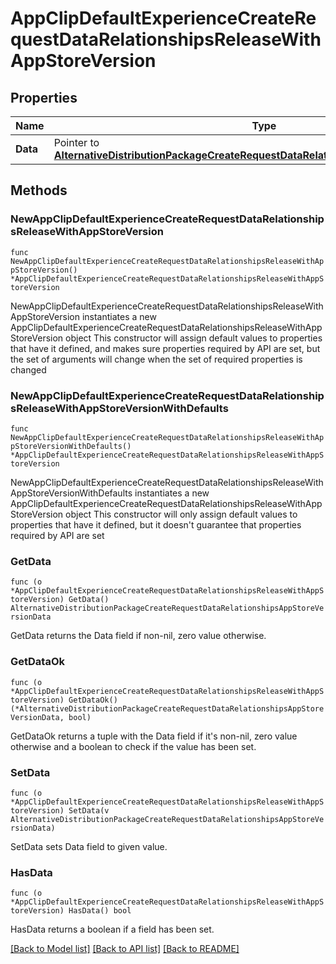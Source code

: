 # AppClipDefaultExperienceCreateRequestDataRelationshipsReleaseWithAppStoreVersion

## Properties

Name | Type | Description | Notes
------------ | ------------- | ------------- | -------------
**Data** | Pointer to [**AlternativeDistributionPackageCreateRequestDataRelationshipsAppStoreVersionData**](AlternativeDistributionPackageCreateRequestDataRelationshipsAppStoreVersionData.md) |  | [optional] 

## Methods

### NewAppClipDefaultExperienceCreateRequestDataRelationshipsReleaseWithAppStoreVersion

`func NewAppClipDefaultExperienceCreateRequestDataRelationshipsReleaseWithAppStoreVersion() *AppClipDefaultExperienceCreateRequestDataRelationshipsReleaseWithAppStoreVersion`

NewAppClipDefaultExperienceCreateRequestDataRelationshipsReleaseWithAppStoreVersion instantiates a new AppClipDefaultExperienceCreateRequestDataRelationshipsReleaseWithAppStoreVersion object
This constructor will assign default values to properties that have it defined,
and makes sure properties required by API are set, but the set of arguments
will change when the set of required properties is changed

### NewAppClipDefaultExperienceCreateRequestDataRelationshipsReleaseWithAppStoreVersionWithDefaults

`func NewAppClipDefaultExperienceCreateRequestDataRelationshipsReleaseWithAppStoreVersionWithDefaults() *AppClipDefaultExperienceCreateRequestDataRelationshipsReleaseWithAppStoreVersion`

NewAppClipDefaultExperienceCreateRequestDataRelationshipsReleaseWithAppStoreVersionWithDefaults instantiates a new AppClipDefaultExperienceCreateRequestDataRelationshipsReleaseWithAppStoreVersion object
This constructor will only assign default values to properties that have it defined,
but it doesn't guarantee that properties required by API are set

### GetData

`func (o *AppClipDefaultExperienceCreateRequestDataRelationshipsReleaseWithAppStoreVersion) GetData() AlternativeDistributionPackageCreateRequestDataRelationshipsAppStoreVersionData`

GetData returns the Data field if non-nil, zero value otherwise.

### GetDataOk

`func (o *AppClipDefaultExperienceCreateRequestDataRelationshipsReleaseWithAppStoreVersion) GetDataOk() (*AlternativeDistributionPackageCreateRequestDataRelationshipsAppStoreVersionData, bool)`

GetDataOk returns a tuple with the Data field if it's non-nil, zero value otherwise
and a boolean to check if the value has been set.

### SetData

`func (o *AppClipDefaultExperienceCreateRequestDataRelationshipsReleaseWithAppStoreVersion) SetData(v AlternativeDistributionPackageCreateRequestDataRelationshipsAppStoreVersionData)`

SetData sets Data field to given value.

### HasData

`func (o *AppClipDefaultExperienceCreateRequestDataRelationshipsReleaseWithAppStoreVersion) HasData() bool`

HasData returns a boolean if a field has been set.


[[Back to Model list]](../README.md#documentation-for-models) [[Back to API list]](../README.md#documentation-for-api-endpoints) [[Back to README]](../README.md)


